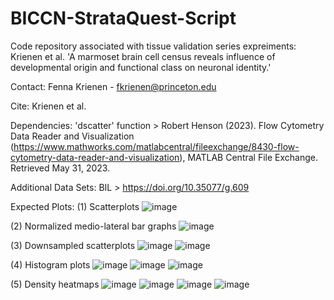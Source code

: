 # BICCN-StrataQuest-Script
Code repository associated with tissue validation series expreiments: 
Krienen et al. 'A marmoset brain cell census reveals influence of developmental origin and functional class on neuronal identity.'

Contact:
Fenna Krienen - fkrienen@princeton.edu

Cite: Krienen et al.

Dependencies:
'dscatter' function > Robert Henson (2023). Flow Cytometry Data Reader and Visualization (https://www.mathworks.com/matlabcentral/fileexchange/8430-flow-cytometry-data-reader-and-visualization), MATLAB Central File Exchange. Retrieved May 31, 2023.

Additional Data Sets:
BIL > https://doi.org/10.35077/g.609

Expected Plots:
(1) Scatterplots
![image](https://github.com/klevando/BICCN-StrataQuest-Script/assets/21980200/705fcc83-27ba-4443-8150-f3fe4036331b)

(2) Normalized medio-lateral bar graphs
![image](https://github.com/klevando/BICCN-StrataQuest-Script/assets/21980200/45e1a99b-afed-48b4-b5e2-d1eba8d2a07f)

(3) Downsampled scatterplots
![image](https://github.com/klevando/BICCN-StrataQuest-Script/assets/21980200/d091b501-5a4f-4ac6-a709-59856e7ca6b6)
![image](https://github.com/klevando/BICCN-StrataQuest-Script/assets/21980200/4dee4d84-6f79-434c-b9f1-17ea4e779a9f)

(4) Histogram plots
![image](https://github.com/klevando/BICCN-StrataQuest-Script/assets/21980200/170a601a-6bfd-4c79-8112-631f9cc7899d)
![image](https://github.com/klevando/BICCN-StrataQuest-Script/assets/21980200/ff5aa436-1ac8-4a62-be3f-42d6b8f66d70)
![image](https://github.com/klevando/BICCN-StrataQuest-Script/assets/21980200/829f29f8-1844-4f83-8ec9-3fdddc02919b)

(5) Density heatmaps
![image](https://github.com/klevando/BICCN-StrataQuest-Script/assets/21980200/05addbd6-ce37-491a-9d20-7ced7951cd36)
![image](https://github.com/klevando/BICCN-StrataQuest-Script/assets/21980200/280a5e04-7cc4-41b5-bdf8-2e9cd0e91e1f)
![image](https://github.com/klevando/BICCN-StrataQuest-Script/assets/21980200/26e2806f-cde8-4110-bcfd-aa72b5eba8b0)
![image](https://github.com/klevando/BICCN-StrataQuest-Script/assets/21980200/49d074ac-17e8-4e54-952b-a1d6d47e882d)

